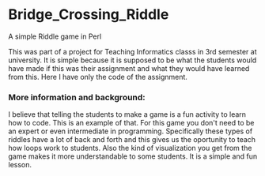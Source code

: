 # Bridge_Crossing_Riddle
A simple Riddle game in Perl

This was part of a project for Teaching Informatics classs in 3rd semester at university. It is simple because it is supposed to be what the students would have made if this was their assignment and what they would have learned from this. Here I have only the code of the assignment.

### More information and background:
I believe that telling the students to make a game is a fun activity to learn how to code. This is an example of that. For this game you don't need to be an expert or even intermediate in programming. Specifically these types of riddles have a lot of back and forth and this gives us the oportunity to teach how loops work to students. Also the kind of visualization you get from the game makes it more understandable to some students. It is a simple and fun lesson. 
